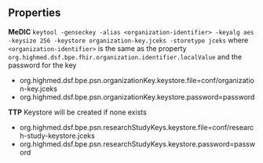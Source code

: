 ## Properties

**MeDIC**
`keytool -genseckey -alias <organization-identifier> -keyalg aes -keysize 256 -keystore organization-key.jceks -storetype jceks` 
where `<organization-identifier>` is the same as the property `org.highmed.dsf.bpe.fhir.organization.identifier.localValue` and the password for the key

* org.highmed.dsf.bpe.psn.organizationKey.keystore.file=conf/organization-key.jceks
* org.highmed.dsf.bpe.psn.organizationKey.keystore.password=password

**TTP**
Keystore will be created if none exists

* org.highmed.dsf.bpe.psn.researchStudyKeys.keystore.file=conf/research-study-keystore.jceks
* org.highmed.dsf.bpe.psn.researchStudyKeys.keystore.password=password